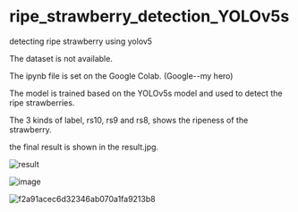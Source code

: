 # ripe_strawberry_detection_YOLOv5s
detecting ripe strawberry using yolov5

The dataset is not available.

The ipynb file is set on the Google Colab. (Google--my hero)

The model is trained based on the YOLOv5s model and used to detect the ripe strawberries.

The 3 kinds of label, rs10, rs9 and rs8, shows the ripeness of the strawberry.

the final result is shown in the result.jpg.

![result](https://user-images.githubusercontent.com/81740803/183282310-c76a7139-4f24-4b0a-9a08-e35393ab5c2d.jpg)

![image](https://user-images.githubusercontent.com/81740803/183564694-147a60ae-b41a-424a-b537-3a4484ca9034.png)

![f2a91acec6d32346ab070a1fa9213b8](https://user-images.githubusercontent.com/81740803/183564511-64a6f1e7-0113-490d-bb09-ca3c5310defc.png)

